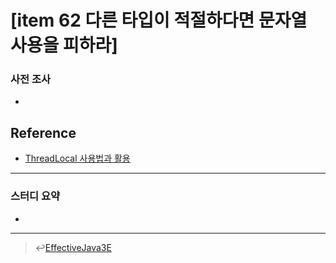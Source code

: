 # [item 62 다른 타입이 적절하다면 문자열 사용을 피하라]
### 사전 조사
- 

## Reference
- [ThreadLocal 사용법과 활용](https://javacan.tistory.com/entry/ThreadLocalUsage)

---

### 스터디 요약
-
---

> :leftwards_arrow_with_hook:[EffectiveJava3E](/EffectiveJava3E/README.md)

